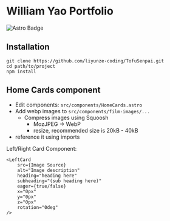 # William Yao Portfolio

![Astro Badge](https://img.shields.io/badge/Astro-BC52EE?logo=astro&logoColor=fff&style=for-the-badge)

## Installation

```
git clone https://github.com/liyunze-coding/TofuSenpai.git
cd path/to/project
npm install
```

## Home Cards component

- Edit components: `src/components/HomeCards.astro`
- Add webp images to `src/components/film-images/...`
  - Compress images using Squoosh
    - MozJPEG -> WebP
    - resize, recommended size is 20kB - 40kB
- reference it using imports

Left/Right Card Component:
```
<LeftCard
    src={Image Source}
    alt="Image description"
    heading="heading here"
    subheading="(sub heading here)"
    eager={true/false}
    x="0px"
    y="0px"
    z="0px"
    rotation="0deg"
/>
```

